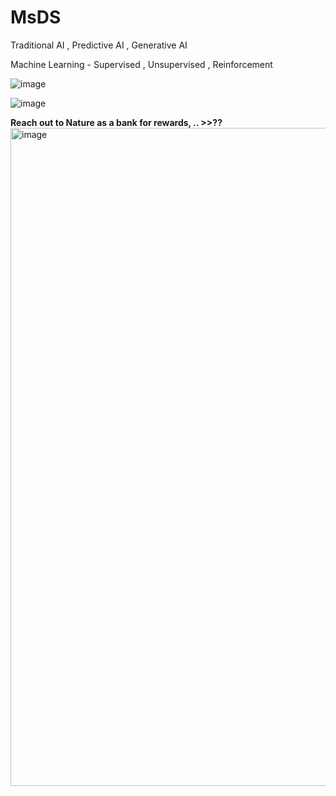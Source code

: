 # MsDS

Traditional AI , Predictive AI , Generative AI

Machine Learning - Supervised , Unsupervised , Reinforcement

![image](https://github.com/lilaims/MsDS/assets/69478966/1df62581-fc7f-4f6e-92ba-d5347fe2f69b)

![image](https://github.com/lilaims/MsDS/assets/69478966/33eadd82-af25-4d4b-a352-9027d9e8a868)

**Reach out to Nature as a bank for rewards, .. >>??**
<img width="1053" alt="image" src="https://github.com/lilaims/MsDS/assets/69478966/e84642f7-94f4-4728-a5b7-75e339f69036">
